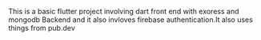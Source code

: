 This is a basic flutter project involving dart front end with exoress and mongodb Backend and it also invloves firebase authentication.It also uses things from pub.dev
